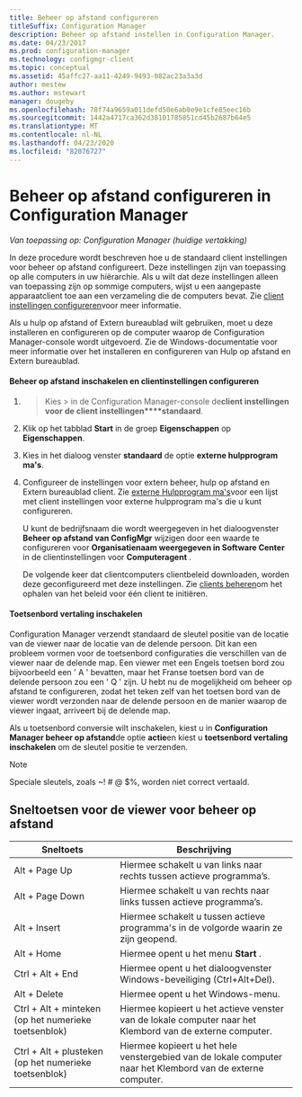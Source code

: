 ```yaml
---
title: Beheer op afstand configureren
titleSuffix: Configuration Manager
description: Beheer op afstand instellen in Configuration Manager.
ms.date: 04/23/2017
ms.prod: configuration-manager
ms.technology: configmgr-client
ms.topic: conceptual
ms.assetid: 45affc27-aa11-4249-9493-082ac23a3a3d
author: mestew
ms.author: mstewart
manager: dougeby
ms.openlocfilehash: 78f74a9659a011defd50e6ab0e9e1cfe85eec16b
ms.sourcegitcommit: 1442a4717ca362d38101785851cd45b2687b64e5
ms.translationtype: MT
ms.contentlocale: nl-NL
ms.lasthandoff: 04/23/2020
ms.locfileid: "82076727"
---
```

# <a name="configuring-remote-control-in-configuration-manager"></a>Beheer op afstand configureren in Configuration Manager

*Van toepassing op: Configuration Manager (huidige vertakking)*

 In deze procedure wordt beschreven hoe u de standaard client instellingen voor beheer op afstand configureert. Deze instellingen zijn van toepassing op alle computers in uw hiërarchie. Als u wilt dat deze instellingen alleen van toepassing zijn op sommige computers, wijst u een aangepaste apparaatclient toe aan een verzameling die de computers bevat. Zie [client instellingen configureren](../../../../core/clients/deploy/configure-client-settings.md)voor meer informatie. 

Als u hulp op afstand of Extern bureaublad wilt gebruiken, moet u deze installeren en configureren op de computer waarop de Configuration Manager-console wordt uitgevoerd. Zie de Windows-documentatie voor meer informatie over het installeren en configureren van Hulp op afstand en Extern bureaublad.  

#### <a name="to-enable-remote-control-and-configure-client-settings"></a>Beheer op afstand inschakelen en clientinstellingen configureren  

1.  > Kies > in de Configuration Manager-console de**client instellingen voor** **de client instellingen****standaard**.  

2. Klik op het tabblad **Start** in de groep **Eigenschappen** op **Eigenschappen**.  

3. Kies in het dialoog venster **standaard** de optie **externe hulpprogram ma's**.  

4. Configureer de instellingen voor extern beheer, hulp op afstand en Extern bureaublad client. Zie [externe Hulpprogram ma's](../../../../core/clients/deploy/about-client-settings.md#remote-tools)voor een lijst met client instellingen voor externe hulpprogram ma's die u kunt configureren.  

   U kunt de bedrijfsnaam die wordt weergegeven in het dialoogvenster **Beheer op afstand van ConfigMgr** wijzigen door een waarde te configureren voor **Organisatienaam weergegeven in Software Center** in de clientinstellingen voor **Computeragent** .  

   De volgende keer dat clientcomputers clientbeleid downloaden, worden deze geconfigureerd met deze instellingen. Zie [clients beheren](../../../../core/clients/manage/manage-clients.md)om het ophalen van het beleid voor één client te initiëren.  

#### <a name="enable-keyboard-translation"></a>Toetsenbord vertaling inschakelen

Configuration Manager verzendt standaard de sleutel positie van de locatie van de viewer naar de locatie van de delende persoon. Dit kan een probleem vormen voor de toetsenbord configuraties die verschillen van de viewer naar de delende map. Een viewer met een Engels toetsen bord zou bijvoorbeeld een ' A ' bevatten, maar het Franse toetsen bord van de delende persoon zou een ' Q ' zijn. U hebt nu de mogelijkheid om beheer op afstand te configureren, zodat het teken zelf van het toetsen bord van de viewer wordt verzonden naar de delende persoon en de manier waarop de viewer ingaat, arriveert bij de delende map.

Als u toetsenbord conversie wilt inschakelen, kiest u in **Configuration Manager beheer op afstand**de optie **actie**en kiest u **toetsenbord vertaling inschakelen** om de sleutel positie te verzenden.

> [!NOTE]
>
> Speciale sleutels, zoals ~! # @ $%, worden niet correct vertaald.


## <a name="keyboard-shortcuts-for-the-remote-control-viewer"></a>Sneltoetsen voor de viewer voor beheer op afstand

|Sneltoets|Beschrijving|  
|-----------------------|-----------------|  
|Alt + Page Up|Hiermee schakelt u van links naar rechts tussen actieve programma’s.|  
|Alt + Page Down|Hiermee schakelt u van rechts naar links tussen actieve programma’s.|  
|Alt + Insert|Hiermee schakelt u tussen actieve programma's in de volgorde waarin ze zijn geopend.|  
|Alt + Home|Hiermee opent u het menu **Start** .|  
|Ctrl + Alt + End|Hiermee opent u het dialoogvenster Windows-beveiliging (Ctrl+Alt+Del).|  
|Alt + Delete|Hiermee opent u het Windows-menu.|  
|Ctrl + Alt + minteken (op het numerieke toetsenblok)|Hiermee kopieert u het actieve venster van de lokale computer naar het Klembord van de externe computer.|  
|Ctrl + Alt + plusteken (op het numerieke toetsenblok)|Hiermee kopieert u het hele venstergebied van de lokale computer naar het Klembord van de externe computer.|  
